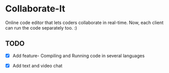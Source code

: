 # Collaborate-It
Online code editor that lets coders collaborate in real-time.
Now, each client can run the code separately too. :)

## TODO
 - [x] Add feature- Compiling and Running code in several languages
 - [x] Add text and video chat

